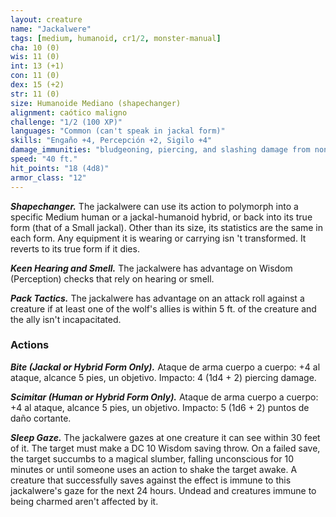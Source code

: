 ```yaml
---
layout: creature
name: "Jackalwere"
tags: [medium, humanoid, cr1/2, monster-manual]
cha: 10 (0)
wis: 11 (0)
int: 13 (+1)
con: 11 (0)
dex: 15 (+2)
str: 11 (0)
size: Humanoide Mediano (shapechanger)
alignment: caótico maligno
challenge: "1/2 (100 XP)"
languages: "Common (can't speak in jackal form)"
skills: "Engaño +4, Percepción +2, Sigilo +4"
damage_immunities: "bludgeoning, piercing, and slashing damage from nonmagical weapons that aren't silvered"
speed: "40 ft."
hit_points: "18 (4d8)"
armor_class: "12"
---
```


***Shapechanger.*** The jackalwere can use its action to polymorph into a specific Medium human or a jackal-humanoid hybrid, or back into its true form (that of a Small jackal). Other than its size, its statistics are the same in each form. Any equipment it is wearing or carrying isn 't transformed. It reverts to its true form if it dies.

***Keen Hearing and Smell.*** The jackalwere has advantage on Wisdom (Perception) checks that rely on hearing or smell.

***Pack Tactics.*** The jackalwere has advantage on an attack roll against a creature if at least one of the wolf's allies is within 5 ft. of the creature and the ally isn't incapacitated.

### Actions

***Bite (Jackal or Hybrid Form Only).*** Ataque de arma cuerpo a cuerpo: +4 al ataque, alcance 5 pies, un objetivo. Impacto: 4 (1d4 + 2) piercing damage.

***Scimitar (Human or Hybrid Form Only).*** Ataque de arma cuerpo a cuerpo: +4 al ataque, alcance 5 pies, un objetivo. Impacto: 5 (1d6 + 2) puntos de daño cortante.

***Sleep Gaze.*** The jackalwere gazes at one creature it can see within 30 feet of it. The target must make a DC 10 Wisdom saving throw. On a failed save, the target succumbs to a magical slumber, falling unconscious for 10 minutes or until someone uses an action to shake the target awake. A creature that successfully saves against the effect is immune to this jackalwere's gaze for the next 24 hours. Undead and creatures immune to being charmed aren't affected by it.